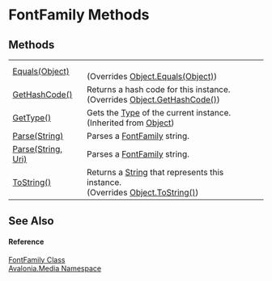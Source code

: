 # FontFamily Methods




## Methods
<table>
<tr>
<td><a href="M_Avalonia_Media_FontFamily_Equals">Equals(Object)</a></td>
<td><br />(Overrides <a href="https://learn.microsoft.com/dotnet/api/system.object.equals#system-object-equals(system-object)" target="_blank" rel="noopener noreferrer">Object.Equals(Object)</a>)</td>
</tr>
<tr>
<td><a href="M_Avalonia_Media_FontFamily_GetHashCode">GetHashCode()</a></td>
<td>Returns a hash code for this instance.<br />(Overrides <a href="https://learn.microsoft.com/dotnet/api/system.object.gethashcode" target="_blank" rel="noopener noreferrer">Object.GetHashCode()</a>)</td>
</tr>
<tr>
<td><a href="https://learn.microsoft.com/dotnet/api/system.object.gettype" target="_blank" rel="noopener noreferrer">GetType()</a></td>
<td>Gets the <a href="https://learn.microsoft.com/dotnet/api/system.type" target="_blank" rel="noopener noreferrer">Type</a> of the current instance.<br />(Inherited from <a href="https://learn.microsoft.com/dotnet/api/system.object" target="_blank" rel="noopener noreferrer">Object</a>)</td>
</tr>
<tr>
<td><a href="M_Avalonia_Media_FontFamily_Parse_1">Parse(String)</a></td>
<td>Parses a <a href="T_Avalonia_Media_FontFamily">FontFamily</a> string.</td>
</tr>
<tr>
<td><a href="M_Avalonia_Media_FontFamily_Parse">Parse(String, Uri)</a></td>
<td>Parses a <a href="T_Avalonia_Media_FontFamily">FontFamily</a> string.</td>
</tr>
<tr>
<td><a href="M_Avalonia_Media_FontFamily_ToString">ToString()</a></td>
<td>Returns a <a href="https://learn.microsoft.com/dotnet/api/system.string" target="_blank" rel="noopener noreferrer">String</a> that represents this instance.<br />(Overrides <a href="https://learn.microsoft.com/dotnet/api/system.object.tostring" target="_blank" rel="noopener noreferrer">Object.ToString()</a>)</td>
</tr>
</table>

## See Also


#### Reference
<a href="T_Avalonia_Media_FontFamily">FontFamily Class</a>  
<a href="N_Avalonia_Media">Avalonia.Media Namespace</a>  

